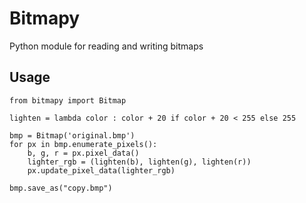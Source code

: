# Bitmapy
Python module for reading and writing bitmaps

## Usage

```
from bitmapy import Bitmap

lighten = lambda color : color + 20 if color + 20 < 255 else 255

bmp = Bitmap('original.bmp')
for px in bmp.enumerate_pixels():
    b, g, r = px.pixel_data()
    lighter_rgb = (lighten(b), lighten(g), lighten(r))
    px.update_pixel_data(lighter_rgb)

bmp.save_as("copy.bmp")
```
